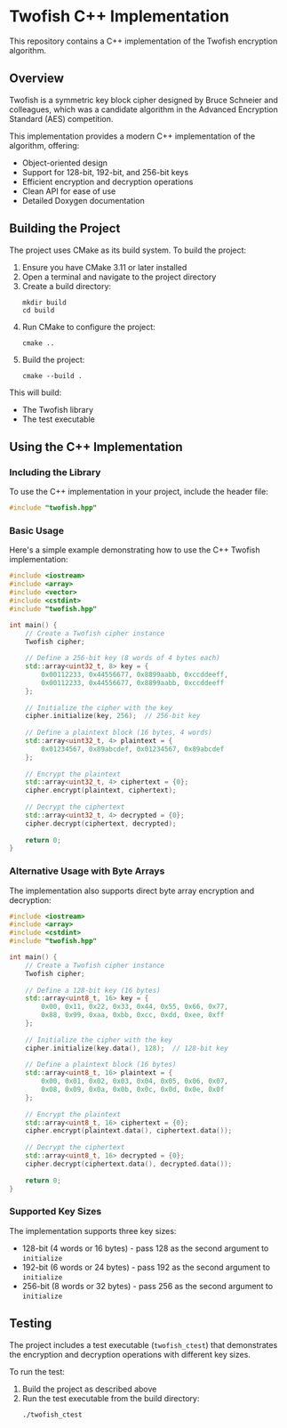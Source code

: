 # Twofish C++ Implementation

This repository contains a C++ implementation of the Twofish encryption algorithm.

## Overview

Twofish is a symmetric key block cipher designed by Bruce Schneier and colleagues, which was a candidate algorithm in the Advanced Encryption Standard (AES) competition.

This implementation provides a modern C++ implementation of the algorithm, offering:
- Object-oriented design
- Support for 128-bit, 192-bit, and 256-bit keys
- Efficient encryption and decryption operations
- Clean API for ease of use
- Detailed Doxygen documentation

## Building the Project

The project uses CMake as its build system. To build the project:

1. Ensure you have CMake 3.11 or later installed
2. Open a terminal and navigate to the project directory
3. Create a build directory:
   ```
   mkdir build
   cd build
   ```
4. Run CMake to configure the project:
   ```
   cmake ..
   ```
5. Build the project:
   ```
   cmake --build .
   ```

This will build:
- The Twofish library
- The test executable

## Using the C++ Implementation

### Including the Library

To use the C++ implementation in your project, include the header file:

```cpp
#include "twofish.hpp"
```

### Basic Usage

Here's a simple example demonstrating how to use the C++ Twofish implementation:

```cpp
#include <iostream>
#include <array>
#include <vector>
#include <cstdint>
#include "twofish.hpp"

int main() {
    // Create a Twofish cipher instance
    Twofish cipher;
    
    // Define a 256-bit key (8 words of 4 bytes each)
    std::array<uint32_t, 8> key = {
        0x00112233, 0x44556677, 0x8899aabb, 0xccddeeff,
        0x00112233, 0x44556677, 0x8899aabb, 0xccddeeff
    };
    
    // Initialize the cipher with the key
    cipher.initialize(key, 256);  // 256-bit key
    
    // Define a plaintext block (16 bytes, 4 words)
    std::array<uint32_t, 4> plaintext = {
        0x01234567, 0x89abcdef, 0x01234567, 0x89abcdef
    };
    
    // Encrypt the plaintext
    std::array<uint32_t, 4> ciphertext = {0};
    cipher.encrypt(plaintext, ciphertext);
    
    // Decrypt the ciphertext
    std::array<uint32_t, 4> decrypted = {0};
    cipher.decrypt(ciphertext, decrypted);
    
    return 0;
}
```

### Alternative Usage with Byte Arrays

The implementation also supports direct byte array encryption and decryption:

```cpp
#include <iostream>
#include <array>
#include <cstdint>
#include "twofish.hpp"

int main() {
    // Create a Twofish cipher instance
    Twofish cipher;
    
    // Define a 128-bit key (16 bytes)
    std::array<uint8_t, 16> key = {
        0x00, 0x11, 0x22, 0x33, 0x44, 0x55, 0x66, 0x77,
        0x88, 0x99, 0xaa, 0xbb, 0xcc, 0xdd, 0xee, 0xff
    };
    
    // Initialize the cipher with the key
    cipher.initialize(key.data(), 128);  // 128-bit key
    
    // Define a plaintext block (16 bytes)
    std::array<uint8_t, 16> plaintext = {
        0x00, 0x01, 0x02, 0x03, 0x04, 0x05, 0x06, 0x07,
        0x08, 0x09, 0x0a, 0x0b, 0x0c, 0x0d, 0x0e, 0x0f
    };
    
    // Encrypt the plaintext
    std::array<uint8_t, 16> ciphertext = {0};
    cipher.encrypt(plaintext.data(), ciphertext.data());
    
    // Decrypt the ciphertext
    std::array<uint8_t, 16> decrypted = {0};
    cipher.decrypt(ciphertext.data(), decrypted.data());
    
    return 0;
}
```

### Supported Key Sizes

The implementation supports three key sizes:
- 128-bit (4 words or 16 bytes) - pass 128 as the second argument to `initialize`
- 192-bit (6 words or 24 bytes) - pass 192 as the second argument to `initialize`
- 256-bit (8 words or 32 bytes) - pass 256 as the second argument to `initialize`

## Testing

The project includes a test executable (`twofish_ctest`) that demonstrates the encryption and decryption operations with different key sizes.

To run the test:
1. Build the project as described above
2. Run the test executable from the build directory:
   ```
   ./twofish_ctest
   ```
   